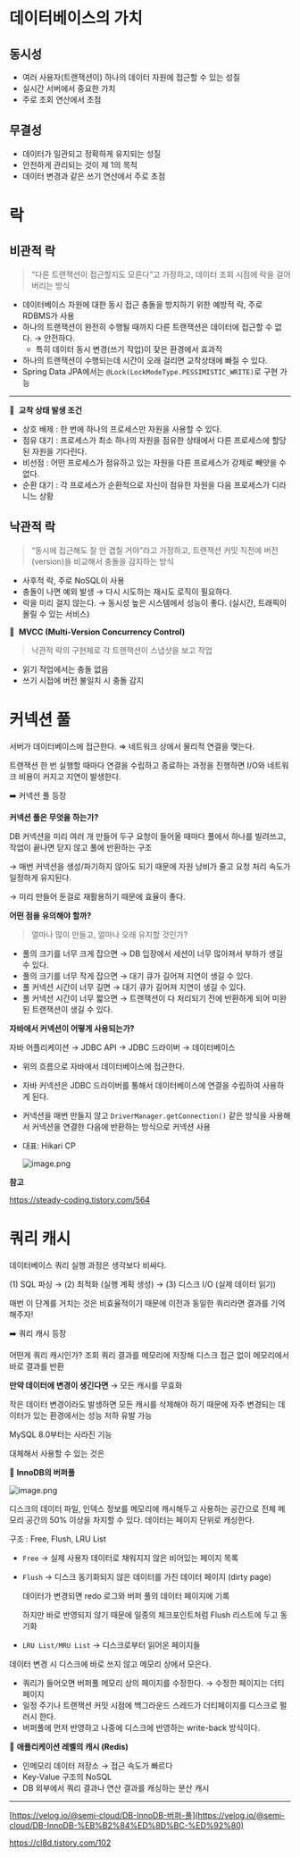 # 데이터베이스의 가치

## 동시성

- 여러 사용자(트랜잭션이) 하나의 데이터 자원에 접근할 수 있는 성질
- 실시간 서버에서 중요한 가치
- 주로 조회 연산에서 초점

## 무결성

- 데이터가 일관되고 정확하게 유지되는 성질
- 안전하게 관리되는 것이 제 1의 목적
- 데이터 변경과 같은 쓰기 연산에서 주로 초점

# 락

## 비관적 락

> “다른 트랜잭션이 접근할지도 모른다”고 가정하고, 데이터 조회 시점에 락을 걸어버리는 방식
> 
- 데이터베이스 자원에 대한 동시 접근 충돌을 방지하기 위한 예방적 락, 주로 RDBMS가 사용
- 하나의 트랜잭션이 완전히 수행될 때까지 다른 트랜잭션은 데이터에 접근할 수 없다. → 안전하다.
    - 특히 데이터 동시 변경(쓰기 작업)이 잦은 환경에서 효과적
- 하나의 트랜잭션이 수행되는데 시간이 오래 걸리면 교착상태에 빠질 수 있다.
- Spring Data JPA에서는 `@Lock(LockModeType.PESSIMISTIC_WRITE)`로 구현 가능

---

 📍  **교착 상태 발생 조건** 

- 상호 배제 : 한 번에 하나의 프로세스만 자원을 사용할 수 있다.
- 점유 대기 : 프로세스가 최소 하나의 자원을 점유한 상태에서 다른 프로세스에 할당된 자원을 기다린다.
- 비선점 : 어떤 프로세스가 점유하고 있는 자원을 다른 프로세스가 강제로 빼앗을 수 없다.
- 순환 대기 : 각 프로세스가 순환적으로 자신이 점유한 자원을 다음 프로세스가 디라니느 상황

## 낙관적 락

> “동시에 접근해도 잘 안 겹칠 거야”라고 가정하고, 트랜잭션 커밋 직전에 버전(version)을 비교해서 충돌을 감지하는 방식
> 
- 사후적 락, 주로 NoSQL이 사용
- 충돌이 나면 예외 발생 → 다시 시도하는 재시도 로직이 필요하다.
- 락을 미리 걸지 않는다. → 동시성 높은 시스템에서 성능이 좋다. (실시간, 트래픽이 몰릴 수 있는 서비스)

📍  **MVCC (Multi-Version Concurrency Control)** 

> 낙관적 락의 구현체로 각 트랜잭션이 스냅샷을 보고 작업
> 
- 읽기 작업에서는 충돌 없음
- 쓰기 시접에 버전 불일치 시 충돌 감지

# 커넥션 풀

서버가 데이터베이스에 접근한다. ⇒ 네트워크 상에서 물리적 연결을 맺는다. 

트랜잭션 한 번 실행할 때마다 연결을 수립하고 종료하는 과정을 진행하면 I/O와 네트워크 비용이 커지고 지연이 발생한다. 

➡️ 커넥션 풀 등장 

**커넥션 풀은 무엇을 하는가?** 

DB 커넥션을 미리 여러 개 만들어 두구 요청이 들어올 때마다 풀에서 하나를 빌려쓰고, 작업이 끝나면 닫지 않고 풀에 반환하는 구조 

→ 매번 커넥션을 생성/파기하지 않아도 되기 때문에 자원 낭비가 줄고 요청 처리 속도가 일정하게 유지된다. 

→ 미리 만들어 둔걸로 재활용하기 때문에 효율이 좋다.

**어떤 점을 유의해야 할까?** 

> 얼마나 많이 만들고, 얼마나 오래 유지할 것인가?
> 
- 풀의 크기를 너무 크게 잡으면 → DB 입장에서 세션이 너무 많아져서 부하가 생길 수 있다.
- 풀의 크기를 너무 작게 잡으면 → 대기 큐가 길어져 지연이 생길 수 있다.
- 풀 커넥션 시간이 너무 길면 → 대기 큐가 길어져 지연이 생길 수 있다.
- 풀 커넥션 시간이 너무 짧으면 → 트랜잭션이 다 처리되기 전에 반환하게 되어 미완된 트랜잭션이 생길 수 있다.

**자바에서 커넥션이 어떻게 사용되는가?** 

자바 어플리케이션 → JDBC API → JDBC 드라이버 → 데이터베이스

- 위의 흐름으로 자바에서 데이터베이스에 접근한다.
- 자바 커넥션은 JDBC 드라이버를 통해서 데이터베이스에 연결을 수립하여 사용하게 된다.
- 커넥션을 매번 만들지 않고 `DriverManager.getConnection()` 같은 방식을 사용해서 커넥션을 연결한 다음에 반환하는 방식으로 커넥션 사용
- 대표: Hikari CP
    
    ![image.png](https://img1.daumcdn.net/thumb/R1280x0/?scode=mtistory2&fname=https%3A%2F%2Fblog.kakaocdn.net%2Fdna%2FYbIjy%2FbtrpzK7fD7G%2FAAAAAAAAAAAAAAAAAAAAAOqiC3AAfuQUPQsBf4JXK3tuZZU959PifYP2gzdXqRW5%2Fimg.png%3Fcredential%3DyqXZFxpELC7KVnFOS48ylbz2pIh7yKj8%26expires%3D1761922799%26allow_ip%3D%26allow_referer%3D%26signature%3DMwPwga84TkO%252BemFP%252FrC8Z9j7i5M%253D)
    

**참고** 

https://steady-coding.tistory.com/564

# 쿼리 캐시

데이터베이스 쿼리 실행 과정은 생각보다 비싸다. 

(1) SQL 파싱 → (2) 최적화 (실행 계획 생성) → (3) 디스크 I/O (실제 데이터 읽기) 

매번 이 단계를 거치는 것은 비효율적이기 때문에 이전과 동일한 쿼리라면 결과를 기억해주자! 

➡️ 쿼리 캐시 등장 

어떤게 쿼리 캐시인가? 조회 쿼리 결과를 메모리에 저장해 디스크 접근 없이 메모리에서 바로 결과를 반환 

**만약 데이터에 변경이 생긴다면** → 모든 캐시를 무효화 

작은 데이터 변경이라도 발생하면 모든 캐시를 삭제해야 하기 때문에 자주 변경되는 데이터가 있는 환경에서는 성능 저하 유발 가능 

MySQL 8.0부터는 사라진 기능 

대체해서 사용할 수 있는 것은 

📍 **InnoDB의 버퍼풀** 

![image.png](https://img1.daumcdn.net/thumb/R1280x0/?scode=mtistory2&fname=https%3A%2F%2Fblog.kakaocdn.net%2Fdna%2Fs342a%2FbtsjPI8NMkH%2FAAAAAAAAAAAAAAAAAAAAANpw-1jnmQW8inPFDfFfdBXPNnD4UOAzSf0pHy-fvQIj%2Fimg.png%3Fcredential%3DyqXZFxpELC7KVnFOS48ylbz2pIh7yKj8%26expires%3D1761922799%26allow_ip%3D%26allow_referer%3D%26signature%3DWoj%252FUoiHLeaB4WvYUGv%252Byj%252B%252FOTs%253D)

디스크의 데이터 파일, 인덱스 정보를 메모리에 캐시해두고 사용하는 공간으로 전체 메모리 공간의 50% 이상을 차지할 수 있다. 데이터는 페이지 단위로 캐싱한다. 

구조 : Free, Flush, LRU List 

- `Free` → 실제 사용자 데이터로 채워지지 않은 비어있는 페이지 목록
- `Flush` → 디스크 동기화되지 않은 데이터를 가진 데이터 페이지 (dirty page)
    
    데이터가 변경되면 redo 로그와 버퍼 풀의 데이터 페이지에 기록 
    
    하지만 바로 반영되지 않기 때문에 일종의 체크포인트처럼 Flush 리스트에 두고 동기화 
    
- `LRU List/MRU List` → 디스크로부터 읽어온 페이지들

데이터 변경 시 디스크에 바로 쓰지 않고 메모리 상에서 모은다. 

- 쿼리가 들어오면 버퍼풀 메모리 상의 페이지를 수정한다. → 수정한 페이지는 더티 페이지
- 일정 주기나 트랜잭션 커밋 시점에 백그라운드 스레드가 더티페이지를 디스크로 펄러시 한다.
- 버퍼풀에 먼저 반영하고 나중에 디스크에 반영하는 write-back 방식이다.

📍 **애플리케이션 레벨의 캐시 (Redis)** 

- 인메모리 데이터 저장소 → 접근 속도가 빠르다
- Key-Value 구조의 NoSQL
- DB 외부에서 쿼리 결과나 연산 결과를 캐싱하는 분산 캐시

---

[https://velog.io/@semi-cloud/DB-InnoDB-버퍼-풀](https://velog.io/@semi-cloud/DB-InnoDB-%EB%B2%84%ED%8D%BC-%ED%92%80)

https://cl8d.tistory.com/102